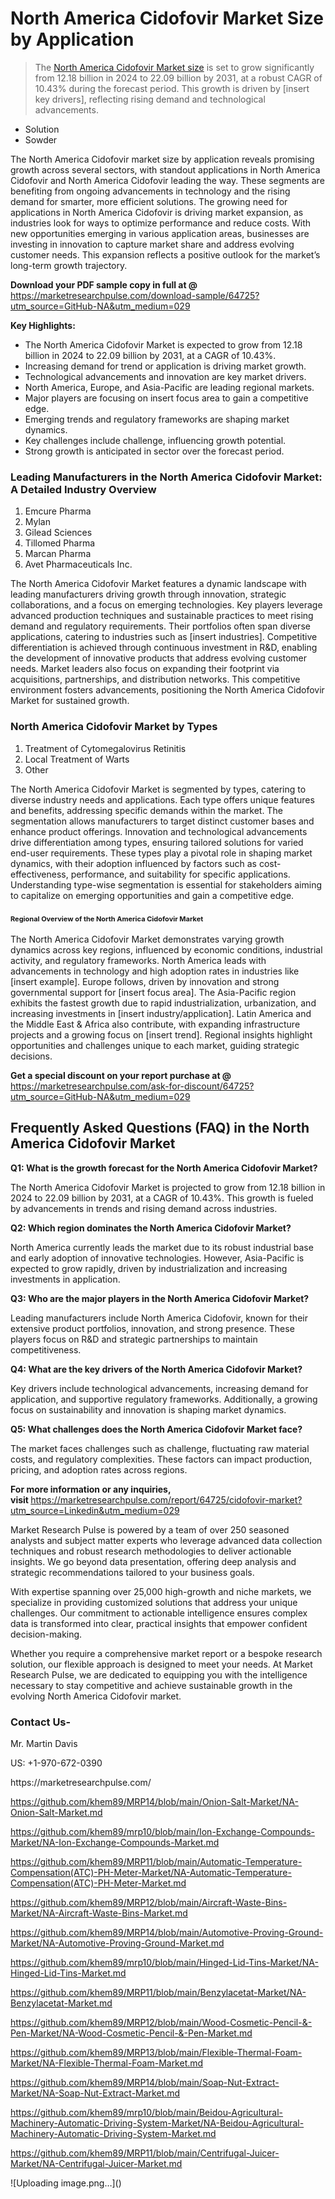 <h1>North America Cidofovir Market&nbsp;Size by Application</h1><blockquote><p>The <a href="https://marketresearchpulse.com/download-sample/64725?utm_source=GitHub-NA&amp;utm_medium=029">North America Cidofovir Market size</a> is set to grow significantly from 12.18 billion in 2024 to 22.09 billion by 2031, at a robust CAGR of 10.43% during the forecast period. This growth is driven by [insert key drivers], reflecting rising demand and technological advancements.</p></blockquote><ul><li>Solution<li> Sowder</li></ul><p>The North America Cidofovir market size by application reveals promising growth across several sectors, with standout applications in North America Cidofovir and North America Cidofovir leading the way. These segments are benefiting from ongoing advancements in technology and the rising demand for smarter, more efficient solutions. The growing need for applications in North America Cidofovir is driving market expansion, as industries look for ways to optimize performance and reduce costs. With new opportunities emerging in various application areas, businesses are investing in innovation to capture market share and address evolving customer needs. This expansion reflects a positive outlook for the market’s long-term growth trajectory.</p><p><strong>Download your PDF sample copy in full at @ </strong><a href="https://marketresearchpulse.com/download-sample/64725?utm_source=GitHub-NA&amp;utm_medium=029">https://marketresearchpulse.com/download-sample/64725?utm_source=GitHub-NA&amp;utm_medium=029</a></p><p><strong>Key Highlights: </strong></p><ul><li>The North America Cidofovir Market is expected to grow from 12.18 billion in 2024 to 22.09 billion by 2031, at a CAGR of 10.43%.</li><li>Increasing demand for trend or application is driving market growth.</li><li>Technological advancements and innovation are key market drivers.</li><li>North America, Europe, and Asia-Pacific are leading regional markets.</li><li>Major players are focusing on insert focus area to gain a competitive edge.</li><li>Emerging trends and regulatory frameworks are shaping market dynamics.</li><li>Key challenges include challenge, influencing growth potential.</li><li>Strong growth is anticipated in sector over the forecast period.</li></ul><h3>Leading Manufacturers in the North America Cidofovir Market: A Detailed Industry Overview</h3><ol><li>Emcure Pharma</li><li>Mylan</li><li>Gilead Sciences</li><li>Tillomed Pharma</li><li>Marcan Pharma</li><li>Avet Pharmaceuticals Inc.</li></ol><div class="flex max-w-full flex-col flex-grow"><div class="min-h-8 text-message flex w-full flex-col items-end gap-2 whitespace-normal break-words [.text-message+&amp;]:mt-5" dir="auto" data-message-author-role="assistant" data-message-id="fd8432e4-4910-450d-b182-61b7bfb0a01f" data-message-model-slug="gpt-4o"><div class="flex w-full flex-col gap-1 empty:hidden first:pt-[3px]"><div class="markdown prose w-full break-words dark:prose-invert light"><p>The North America Cidofovir Market features a dynamic landscape with leading manufacturers driving growth through innovation, strategic collaborations, and a focus on emerging technologies. Key players leverage advanced production techniques and sustainable practices to meet rising demand and regulatory requirements. Their portfolios often span diverse applications, catering to industries such as [insert industries]. Competitive differentiation is achieved through continuous investment in R&amp;D, enabling the development of innovative products that address evolving customer needs. Market leaders also focus on expanding their footprint via acquisitions, partnerships, and distribution networks. This competitive environment fosters advancements, positioning the North America Cidofovir Market for sustained growth.</p></div></div></div></div><h3>North America Cidofovir Market by Types</h3><ol><li>Treatment of Cytomegalovirus Retinitis<li> Local Treatment of Warts<li> Other</li></ol><div class="flex max-w-full flex-col flex-grow"><div class="min-h-8 text-message flex w-full flex-col items-end gap-2 whitespace-normal break-words [.text-message+&amp;]:mt-5" dir="auto" data-message-author-role="assistant" data-message-id="084470be-0bb7-4664-bddf-5156b4f41249" data-message-model-slug="gpt-4o-mini"><div class="flex w-full flex-col gap-1 empty:hidden first:pt-[3px]"><div class="markdown prose w-full break-words dark:prose-invert light"><p>The North America Cidofovir Market is segmented by types, catering to diverse industry needs and applications. Each type offers unique features and benefits, addressing specific demands within the market. The segmentation allows manufacturers to target distinct customer bases and enhance product offerings. Innovation and technological advancements drive differentiation among types, ensuring tailored solutions for varied end-user requirements. These types play a pivotal role in shaping market dynamics, with their adoption influenced by factors such as cost-effectiveness, performance, and suitability for specific applications. Understanding type-wise segmentation is essential for stakeholders aiming to capitalize on emerging opportunities and gain a competitive edge.</p></div></div></div></div><h3><span style="font-size: 11px;">Regional Overview of the North America Cidofovir Market</span></h3><div class="flex max-w-full flex-col flex-grow"><div class="min-h-8 text-message flex w-full flex-col items-end gap-2 whitespace-normal break-words [.text-message+&amp;]:mt-5" dir="auto" data-message-author-role="assistant" data-message-id="e9038762-ce64-4e30-91c9-9bd413514231" data-message-model-slug="gpt-4o-mini"><div class="flex w-full flex-col gap-1 empty:hidden first:pt-[3px]"><div class="markdown prose w-full break-words dark:prose-invert light"><p>The North America Cidofovir Market demonstrates varying growth dynamics across key regions, influenced by economic conditions, industrial activity, and regulatory frameworks. North America leads with advancements in technology and high adoption rates in industries like [insert example]. Europe follows, driven by innovation and strong governmental support for [insert focus area]. The Asia-Pacific region exhibits the fastest growth due to rapid industrialization, urbanization, and increasing investments in [insert industry/application]. Latin America and the Middle East &amp; Africa also contribute, with expanding infrastructure projects and a growing focus on [insert trend]. Regional insights highlight opportunities and challenges unique to each market, guiding strategic decisions.</p></div></div></div></div><p><strong>Get a special discount on your report purchase at @ </strong><a href="https://marketresearchpulse.com/ask-for-discount/64725?utm_source=GitHub-NA&amp;utm_medium=029">https://marketresearchpulse.com/ask-for-discount/64725?utm_source=GitHub-NA&amp;utm_medium=029</a></p><h2>Frequently Asked Questions (FAQ) in the North America Cidofovir Market</h2><p><strong>Q1: What is the growth forecast for the North America Cidofovir Market?</strong></p><p>The North America Cidofovir Market is projected to grow from 12.18 billion in 2024 to 22.09 billion by 2031, at a CAGR of 10.43%. This growth is fueled by advancements in trends and rising demand across industries.</p><p><strong>Q2: Which region dominates the North America Cidofovir Market?</strong></p><p>North America currently leads the market due to its robust industrial base and early adoption of innovative technologies. However, Asia-Pacific is expected to grow rapidly, driven by industrialization and increasing investments in application.</p><p><strong>Q3: Who are the major players in the North America Cidofovir Market?</strong></p><p>Leading manufacturers include North America Cidofovir, known for their extensive product portfolios, innovation, and strong presence. These players focus on R&amp;D and strategic partnerships to maintain competitiveness.</p><p><strong>Q4: What are the key drivers of the North America Cidofovir Market?</strong></p><p>Key drivers include technological advancements, increasing demand for application, and supportive regulatory frameworks. Additionally, a growing focus on sustainability and innovation is shaping market dynamics.</p><p><strong>Q5: What challenges does the North America Cidofovir Market face?</strong></p><p>The market faces challenges such as challenge, fluctuating raw material costs, and regulatory complexities. These factors can impact production, pricing, and adoption rates across regions.</p><p><strong>For more information or any inquiries, visit&nbsp;</strong><a href="https://marketresearchpulse.com/report/64725/cidofovir-market?utm_source=Linkedin&utm_medium=029">https://marketresearchpulse.com/report/64725/cidofovir-market?utm_source=Linkedin&utm_medium=029</a></p><p>Market Research Pulse is powered by a team of over 250 seasoned analysts and subject matter experts who leverage advanced data collection techniques and robust research methodologies to deliver actionable insights. We go beyond data presentation, offering deep analysis and strategic recommendations tailored to your business goals.</p><p>With expertise spanning over 25,000 high-growth and niche markets, we specialize in providing customized solutions that address your unique challenges. Our commitment to actionable intelligence ensures complex data is transformed into clear, practical insights that empower confident decision-making.</p><p>Whether you require a comprehensive market report or a bespoke research solution, our flexible approach is designed to meet your needs. At Market Research Pulse, we are dedicated to equipping you with the intelligence necessary to stay competitive and achieve sustainable growth in the evolving North America Cidofovir market.</p><h3><strong>Contact Us-</strong></h3><p>Mr. Martin Davis</p><p>US: +1-970-672-0390</p><p>https://marketresearchpulse.com/</p><p><a href="https://github.com/khem89/MRP14/blob/main/Onion-Salt-Market/NA-Onion-Salt-Market.md">https://github.com/khem89/MRP14/blob/main/Onion-Salt-Market/NA-Onion-Salt-Market.md</a></p><p><a href="https://github.com/khem89/mrp10/blob/main/Ion-Exchange-Compounds-Market/NA-Ion-Exchange-Compounds-Market.md">https://github.com/khem89/mrp10/blob/main/Ion-Exchange-Compounds-Market/NA-Ion-Exchange-Compounds-Market.md</a></p><p><a href="https://github.com/khem89/MRP11/blob/main/Automatic-Temperature-Compensation(ATC)-PH-Meter-Market/NA-Automatic-Temperature-Compensation(ATC)-PH-Meter-Market.md">https://github.com/khem89/MRP11/blob/main/Automatic-Temperature-Compensation(ATC)-PH-Meter-Market/NA-Automatic-Temperature-Compensation(ATC)-PH-Meter-Market.md</a></p><p><a href="https://github.com/khem89/MRP12/blob/main/Aircraft-Waste-Bins-Market/NA-Aircraft-Waste-Bins-Market.md">https://github.com/khem89/MRP12/blob/main/Aircraft-Waste-Bins-Market/NA-Aircraft-Waste-Bins-Market.md</a></p><p><a href="https://github.com/khem89/MRP14/blob/main/Automotive-Proving-Ground-Market/NA-Automotive-Proving-Ground-Market.md">https://github.com/khem89/MRP14/blob/main/Automotive-Proving-Ground-Market/NA-Automotive-Proving-Ground-Market.md</a></p><p><a href="https://github.com/khem89/mrp10/blob/main/Hinged-Lid-Tins-Market/NA-Hinged-Lid-Tins-Market.md">https://github.com/khem89/mrp10/blob/main/Hinged-Lid-Tins-Market/NA-Hinged-Lid-Tins-Market.md</a></p><p><a href="https://github.com/khem89/MRP11/blob/main/Benzylacetat-Market/NA-Benzylacetat-Market.md">https://github.com/khem89/MRP11/blob/main/Benzylacetat-Market/NA-Benzylacetat-Market.md</a></p><p><a href="https://github.com/khem89/MRP12/blob/main/Wood-Cosmetic-Pencil-&-Pen-Market/NA-Wood-Cosmetic-Pencil-&-Pen-Market.md">https://github.com/khem89/MRP12/blob/main/Wood-Cosmetic-Pencil-&-Pen-Market/NA-Wood-Cosmetic-Pencil-&-Pen-Market.md</a></p><p><a href="https://github.com/khem89/MRP13/blob/main/Flexible-Thermal-Foam-Market/NA-Flexible-Thermal-Foam-Market.md">https://github.com/khem89/MRP13/blob/main/Flexible-Thermal-Foam-Market/NA-Flexible-Thermal-Foam-Market.md</a></p><p><a href="https://github.com/khem89/MRP14/blob/main/Soap-Nut-Extract-Market/NA-Soap-Nut-Extract-Market.md">https://github.com/khem89/MRP14/blob/main/Soap-Nut-Extract-Market/NA-Soap-Nut-Extract-Market.md</a></p><p><a href="https://github.com/khem89/mrp10/blob/main/Beidou-Agricultural-Machinery-Automatic-Driving-System-Market/NA-Beidou-Agricultural-Machinery-Automatic-Driving-System-Market.md">https://github.com/khem89/mrp10/blob/main/Beidou-Agricultural-Machinery-Automatic-Driving-System-Market/NA-Beidou-Agricultural-Machinery-Automatic-Driving-System-Market.md</a></p><p><a href="https://github.com/khem89/MRP11/blob/main/Centrifugal-Juicer-Market/NA-Centrifugal-Juicer-Market.md">https://github.com/khem89/MRP11/blob/main/Centrifugal-Juicer-Market/NA-Centrifugal-Juicer-Market.md</a></p>
![Uploading image.png…]()
